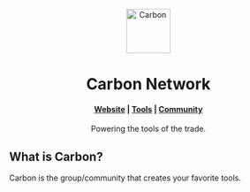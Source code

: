 <p align="center">
  <a href="https://carbondev.netlify.app/">
    <img alt="Carbon" src="https://raw.githubusercontent.com/Carbon-Dev-Network/.github/main/CarbonLogo.png" width="80" />
  </a>
</p>
<h1 align="center">
  Carbon Network
</h1>

<h4 align="center">
  <a href="https://carbondev.netlify.app/">Website</a> |
  <a href="https://carbondev.netlify.app/#tools">Tools</a> |
  <a href="https://carbondev.netlify.app/#community">Community</a>
</h4>

<p align="center">
Powering the tools of the trade.
</p>

## What is Carbon?
Carbon is the group/community that creates your favorite tools.
